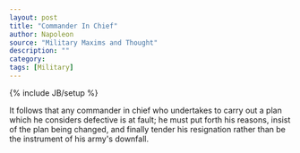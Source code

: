 ```yaml
---
layout: post
title: "Commander In Chief"
author: Napoleon
source: "Military Maxims and Thought"
description: ""
category:
tags: [Military]
---
```

{% include JB/setup %}

It follows that any commander in chief who undertakes to carry out a plan
which he considers defective is at fault; he must put forth his reasons,
insist of the plan being changed, and finally tender his resignation rather
than be the instrument of his army's downfall.
